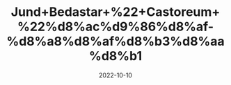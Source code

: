---
title: 'Jund+Bedastar+%22+Castoreum+%22%d8%ac%d9%86%d8%af-%d8%a8%d8%af%d8%b3%d8%aa%d8%b1'
date: '2022-10-10' 
metatag: '' 
inventory: '0' 
draft: false 
# meta description 
shortDescripton: '+It+is+useful+in+the+treatment+of+arthritis%2c+joint+pain%2c+and+inflammation.+Jund+Bedastar+is+also+used+as+a+flavoring+agent+to+enhance+the+aroma+of+the+food.'
description: 'Herb'
longdescription: ''
featured: True
# product Price
price: '2000.0'
# Product Short Description
shortDescription: '+It+is+useful+in+the+treatment+of+arthritis%2c+joint+pain%2c+and+inflammation.+Jund+Bedastar+is+also+used+as+a+flavoring+agent+to+enhance+the+aroma+of+the+food.'
productID: '2C8D956D-5424-ED11-9968-005056B3A416'
type: 'products'
category: 'Herb' 
thumnailproduct: 'https://eraconnect.blob.core.windows.net/product-images/aminsaddiquidawakhana/2C8D956D-5424-ED11-9968-005056B3A416.webp' 
images:
  - image: 'https://eraconnect.blob.core.windows.net/product-images/aminsaddiquidawakhana/2C8D956D-5424-ED11-9968-005056B3A416.webp'  
Variants:
---